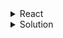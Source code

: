 <details>
<summary>React</summary>

1. [Practical React - 3 - Toast Notifications](https://youtu.be/nX_xDBR_gqo)
1. [Code evolution - React Styled Components](https://www.youtube.com/playlist?list=PLC3y8-rFHvwgu-G08-7ovbN9EyhF_cltM)
1. [React router ver6](https://reactrouter.com/docs/en/v6/getting-started/tutorial)
1. [Docs - styled components](https://styled-components.com/)
1. [10 React Hooks Explained // Plus Build your own from Scratch](https://youtu.be/TNhaISOUy6Q)
1. [[10분 테코톡] 앨버의 리액트 렌더링 최적화](https://youtu.be/1YAWshEGU6g)
1. [How TO - Copy Text to Clipboard](https://www.w3schools.com/howto/howto_js_copy_clipboard.asp)
1. [github: denoland/react18-with-deno](https://github.com/denoland/react18-with-deno)
1. [github: dapi-labs/react-nice-avatar](https://github.com/dapi-labs/react-nice-avatar)
1. [NPM package - React Helmet](https://www.npmjs.com/package/react-helmet)
1. [github: nfl/react-helmet](https://github.com/nfl/react-helmet)
1. [remotion-dev/remotion](https://github.com/remotion-dev/remotion)
1. [react-hook-form 파일 다루기](https://velog.io/@alsghk9701/react-hook-form-%ED%8C%8C%EC%9D%BC-%EB%8B%A4%EB%A3%A8%EA%B8%B0)
1. [리액트가 쉬워지는 채신기술 Zustand](https://youtu.be/zNHZJ_iEMPA)
1. [Know THIS Before Learning React!](https://youtube.com/shorts/gP7pUZNCPb4?feature=share)
1. [🌶️ take - React dependency arrays are evil](https://youtube.com/shorts/trT14IkU5Lw?feature=share)

</details>

<details>
<summary>Solution</summary>

1. [AdminJS/Express/MikroORM](https://youtube.com/playlist?list=PLonvhmaBgi3M14JTD-HhzmwUxweVPWVrS)

</details>
